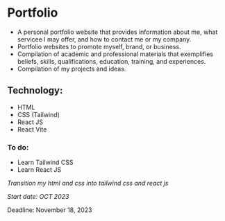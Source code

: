 # Portfolio
- A personal portfolio website that provides information about me, what servicee I may offer, and how to contact me or my company. 
- Portfolio websites  to promote myself, brand, or business.
- Compilation of academic and professional materials that exemplifies beliefs, skills, qualifications, education, training, and experiences.
- Compilation of my projects and ideas.

  
## Technology:
- HTML
- CSS (Tailwind)
- React JS
- React Vite

### To do:
- Learn Tailwind CSS
- Learn React JS

_Transition my html and css into tailwind css and react js_

_Start date: OCT 2023_

Deadline: November 18, 2023
